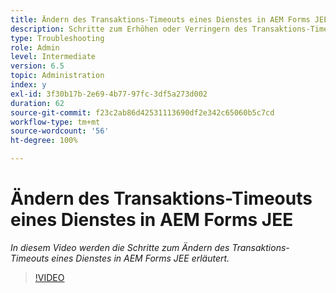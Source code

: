```yaml
---
title: Ändern des Transaktions-Timeouts eines Dienstes in AEM Forms JEE
description: Schritte zum Erhöhen oder Verringern des Transaktions-Timeouts eines Dienstes in AEM Forms JEE
type: Troubleshooting
role: Admin
level: Intermediate
version: 6.5
topic: Administration
index: y
exl-id: 3f30b17b-2e69-4b77-97fc-3df5a273d002
duration: 62
source-git-commit: f23c2ab86d42531113690df2e342c65060b5c7cd
workflow-type: tm+mt
source-wordcount: '56'
ht-degree: 100%

---
```


# Ändern des Transaktions-Timeouts eines Dienstes in AEM Forms JEE

*In diesem Video werden die Schritte zum Ändern des Transaktions-Timeouts eines Dienstes in AEM Forms JEE erläutert.*

>[!VIDEO](https://video.tv.adobe.com/v/335495?quality=12&learn=on)
